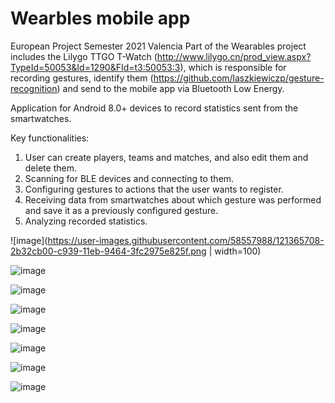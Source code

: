 # Wearbles mobile app

European Project Semester 2021 Valencia
Part of the Wearables project includes the Lilygo TTGO T-Watch (http://www.lilygo.cn/prod_view.aspx?TypeId=50053&Id=1290&FId=t3:50053:3), which is responsible for recording gestures, identify them (https://github.com/laszkiewiczp/gesture-recognition) and send to the mobile app via Bluetooth Low Energy.

Application for Android 8.0+ devices to record statistics sent from the smartwatches.

Key functionalities:
1. User can create players, teams and matches, and also edit them and delete them.
2. Scanning for BLE devices and connecting to them.
3. Configuring gestures to actions that the user wants to register.
4. Receiving data from smartwatches about which gesture was performed and save it as a previously configured gesture.
5. Analyzing recorded statistics.

![image](https://user-images.githubusercontent.com/58557988/121365708-2b32cb00-c939-11eb-9464-3fc2975e825f.png | width=100)

![image](https://user-images.githubusercontent.com/58557988/121365788-3d146e00-c939-11eb-956f-7efa8238c0fe.png)


![image](https://user-images.githubusercontent.com/58557988/121365753-371e8d00-c939-11eb-9985-b1001e04cfd1.png)

![image](https://user-images.githubusercontent.com/58557988/121365866-4e5d7a80-c939-11eb-9064-61350c225a1c.png)

![image](https://user-images.githubusercontent.com/58557988/121365909-55848880-c939-11eb-8fe7-1b690ddf6da6.png)


![image](https://user-images.githubusercontent.com/58557988/121365945-5d442d00-c939-11eb-8bfd-5263e6cc6782.png)

![image](https://user-images.githubusercontent.com/58557988/121365983-646b3b00-c939-11eb-995d-e503ab0f1ef4.png)

![image](https://user-images.githubusercontent.com/58557988/121366007-69c88580-c939-11eb-8d94-0ecf1c7c271f.png)

